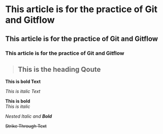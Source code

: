 # This article is for the practice of Git and Gitflow
## This article is for the practice of Git and Gitflow
### This article is for the practice of Git and Gitflow


>## This is the heading Qoute

**This is bold Text**

*This is italic Text*

__This is bold__  
_This is italic_


_Nested Italic and **Bold**_

~~Strike Through Text~~
